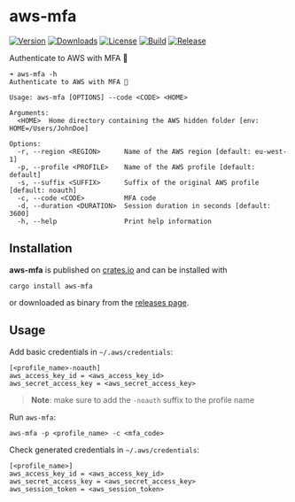 # aws-mfa

[![Version](https://img.shields.io/crates/v/aws-mfa)](https://crates.io/crates/aws-mfa)
[![Downloads](https://img.shields.io/crates/d/aws-mfa)](https://crates.io/crates/aws-mfa)
[![License](https://img.shields.io/crates/l/aws-mfa)](LICENSE)
[![Build](https://img.shields.io/github/workflow/status/jhandguy/aws-mfa/CI/main)](https://github.com/jhandguy/aws-mfa/actions/workflows/ci.yaml)
[![Release](https://img.shields.io/github/workflow/status/jhandguy/aws-mfa/CD?label=release)](https://github.com/jhandguy/aws-mfa/actions/workflows/cd.yaml)

Authenticate to AWS with MFA 🔐

```shell
➜ aws-mfa -h
Authenticate to AWS with MFA 🔐

Usage: aws-mfa [OPTIONS] --code <CODE> <HOME>

Arguments:
  <HOME>  Home directory containing the AWS hidden folder [env: HOME=/Users/JohnDoe]

Options:
  -r, --region <REGION>      Name of the AWS region [default: eu-west-1]
  -p, --profile <PROFILE>    Name of the AWS profile [default: default]
  -s, --suffix <SUFFIX>      Suffix of the original AWS profile [default: noauth]
  -c, --code <CODE>          MFA code
  -d, --duration <DURATION>  Session duration in seconds [default: 3600]
  -h, --help                 Print help information
```

## Installation

**aws-mfa** is published on [crates.io](https://crates.io/crates/aws-mfa) and can be installed with

```shell
cargo install aws-mfa
```

or downloaded as binary from the [releases page](https://github.com/jhandguy/aws-mfa/releases).

## Usage

Add basic credentials in `~/.aws/credentials`:

```text
[<profile_name>-noauth]
aws_access_key_id = <aws_access_key_id>
aws_secret_access_key = <aws_secret_access_key>
```

> **Note**: make sure to add the `-noauth` suffix to the profile name

Run `aws-mfa`:
```shell
aws-mfa -p <profile_name> -c <mfa_code>
```

Check generated credentials in `~/.aws/credentials`:
```text
[<profile_name>]
aws_access_key_id = <aws_access_key_id>
aws_secret_access_key = <aws_secret_access_key>
aws_session_token = <aws_session_token>
```
